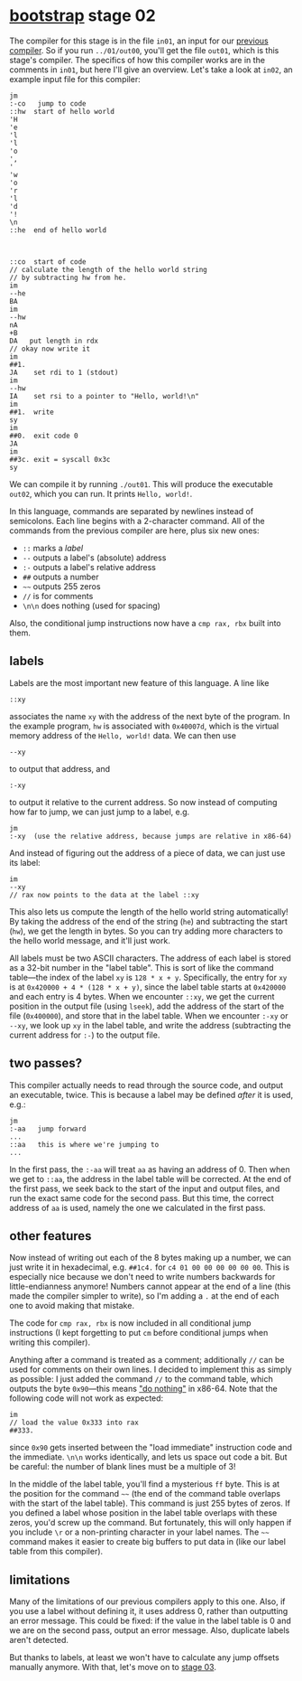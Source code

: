 # [bootstrap](../README.md) stage 02

The compiler for this stage is in the file `in01`, an input for our [previous compiler](../01/README.md).
So if you run `../01/out00`, you'll get the file `out01`, which is
this stage's compiler.
The specifics of how this compiler works are in the comments in `in01`, but here I'll
give an overview.
Let's take a look at `in02`, an example input file for this compiler:
```
jm
:-co   jump to code
::hw  start of hello world
'H
'e
'l
'l
'o
',
' 
'w
'o
'r
'l
'd
'!
\n
::he  end of hello world



::co  start of code
// calculate the length of the hello world string
// by subtracting hw from he.
im
--he
BA
im
--hw
nA
+B
DA   put length in rdx
// okay now write it
im
##1.
JA    set rdi to 1 (stdout)
im
--hw
IA    set rsi to a pointer to "Hello, world!\n"
im
##1.  write
sy
im
##0.  exit code 0
JA
im
##3c. exit = syscall 0x3c
sy
```

We can compile it by running `./out01`. This will produce
the executable `out02`, which you can run. It prints
`Hello, world!`.

In this language,
commands are separated by newlines instead of semicolons.
Each line begins with a 2-character command.
All of the commands from the previous compiler are here,
plus six new ones:

- `::` marks a *label*
- `--` outputs a label's (absolute) address
- `:-` outputs a label's relative address
- `##` outputs a number
- `~~` outputs 255 zeros
- `//` is for comments
- `\n\n` does nothing (used for spacing)

Also, the conditional jump instructions now have a `cmp rax, rbx`
built into them.

## labels

Labels are the most important new feature of this language.
A line like
```
::xy
```
associates the name `xy` with the address of the next byte of the program.
In the example program, `hw` is associated with `0x40007d`, 
which is the virtual memory address of the `Hello, world!` data.
We can then use
```
--xy
```
to output that address, and
```
:-xy
```
to output it relative to the current address.
So now instead of computing how far to jump, we can just jump to a label, e.g.
```
jm
:-xy  (use the relative address, because jumps are relative in x86-64)
```
And instead of figuring out the address of a piece of data, we can just use its label:
```
im
--xy
// rax now points to the data at the label ::xy
```

This also lets us compute the length of the hello world string automatically!
By taking the address of the end of the string (`he`) and subtracting the
start (`hw`), we get the length in bytes.
So you can try adding more characters to the hello world message, and it'll just work.

All labels must be two ASCII characters. The address of each label is stored
as a 32-bit number in the "label table". This is sort of like the command table—the
index of the label `xy` is `128 * x + y`. Specifically, the entry for `xy` is at
`0x420000 + 4 * (128 * x + y)`, since the label table starts at `0x420000`
and each entry is 4 bytes.
When we encounter `::xy`, we get the current position in the output file
(using `lseek`), add the address of the start of the file (`0x400000`), 
and store that in the label table.
When we encounter `:-xy` or `--xy`, we look up `xy` in the label table,
and write the address (subtracting the current address for `:-`) to the output file.

## two passes?

This compiler actually needs to read through the source code,
and output an executable, twice.
This is because a label may be defined *after* it is used, e.g.:
```
jm
:-aa   jump forward
...
::aa   this is where we're jumping to
...
```
In the first pass, the `:-aa` will
treat `aa` as having an address of 0. Then when
we get to `::aa`, the address in the label table will be corrected.
At the end of the first pass, we seek back to the start 
of the input and output files,
and run the exact same code for the second pass.
But this time, the correct address of `aa` is used, namely the
one we calculated in the first pass.


## other features

Now instead of writing out each of the 8 bytes making up a number,
we can just write it in hexadecimal, e.g. `##1c4.` for `c4 01 00 00 00 00 00 00`.
This is especially nice because we don't need to write numbers backwards
for little-endianness anymore!
Numbers cannot appear at the end of a line (this made
the compiler simpler to write), so I'm adding a `.` at the end of
each one to avoid making that mistake.

The code for `cmp rax, rbx` is now included in all conditional jump instructions
(I kept forgetting to put `cm` before conditional jumps when writing this compiler).

Anything after a command is treated as a comment;
additionally `//` can be used for comments on their own lines.
I decided to implement this as simply as possible:
I just added the command `//` to the command table, which outputs the byte `0x90`—this
means ["do nothing"](https://en.wikipedia.org/wiki/No-op)
in x86-64.
Note that the following code will not work as expected:
```
im
// load the value 0x333 into rax
##333.
```
since `0x90` gets inserted between the "load immediate" instruction code and the immediate.
`\n\n` works identically, and lets us space out code a bit. But be careful:
the number of blank lines must be a multiple of 3!

In the middle of the label table, you'll find a mysterious `ff` byte. This is at the position for
the command `~~` (the end of the command table overlaps with the start of the label table).
This command is just 255 bytes of zeros. If you defined a label whose position in the label
table overlaps with these zeros, you'd screw up the command. But fortunately, this will only happen
if you include `\r` or a non-printing character in your label names.
The `~~` command makes it easier to create big buffers to put data in (like our label table from this compiler).

## limitations

Many of the limitations of our previous compilers apply to this one. Also,
if you use a label without defining it, it uses address 0, rather than outputting
an error message. This could be fixed: if the value in the label table is 0 and we are
on the second pass, output an error message. Also, duplicate labels aren't detected.

But thanks to labels, at least we won't have to calculate
any jump offsets manually anymore. With that, let's move on to [stage 03](../03/README.md).

